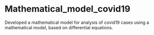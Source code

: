 # Mathematical_model_covid19

Developed a mathematical model for analysis of covid19 cases using a mathematical model, based on differential equations.
